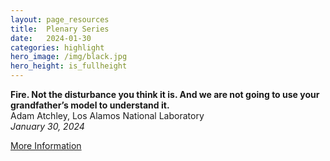 ```yaml
---
layout: page_resources
title:  Plenary Series
date:   2024-01-30 
categories: highlight
hero_image: /img/black.jpg
hero_height: is_fullheight
---
```


<strong>Fire. Not the disturbance you think it is. And we are not going to use your grandfather’s model to understand it.</strong><br>Adam Atchley,
Los Alamos National Laboratory<br><em>January 30, 2024</em><br>

[More Information](https:///ideas-watersheds.github.io/resources/plenary/plenary_2024/2024-1-30_aatchley)
